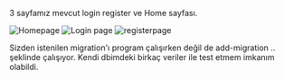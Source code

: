 3 sayfamız mevcut login register ve Home sayfası.

![Homepage](https://user-images.githubusercontent.com/50601213/186788898-b60e0b76-5ad8-4872-8691-74e0cfe85631.png)
![Login page](https://user-images.githubusercontent.com/50601213/186788903-cd17aaa1-9c46-4f3e-9eab-362bbcceedf4.png)
![registerpage](https://user-images.githubusercontent.com/50601213/186788915-f3189af3-bad4-47cb-9eab-202f8072e722.png)

Sizden istenilen migration'ı program çalışırken değil de add-migration .. şeklinde çalışıyor.
Kendi dbimdeki birkaç veriler ile test etmem imkanım olabildi.
